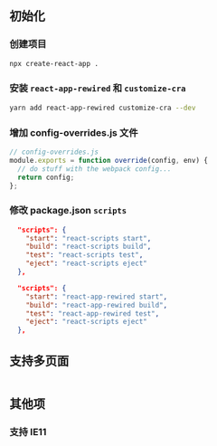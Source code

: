 ## 初始化

### 创建项目

```sh
npx create-react-app .
```

### 安装 `react-app-rewired` 和 `customize-cra`

```sh
yarn add react-app-rewired customize-cra --dev
```

### 增加 config-overrides.js 文件

```js
// config-overrides.js
module.exports = function override(config, env) {
  // do stuff with the webpack config...
  return config;
};
```

### 修改 package.json `scripts`

```json
  "scripts": {
    "start": "react-scripts start",
    "build": "react-scripts build",
    "test": "react-scripts test",
    "eject": "react-scripts eject"
  },
```

```json
  "scripts": {
    "start": "react-app-rewired start",
    "build": "react-app-rewired build",
    "test": "react-app-rewired test",
    "eject": "react-scripts eject"
  },
```

## 支持多页面

```js

```

## 其他项


### 支持 IE11
